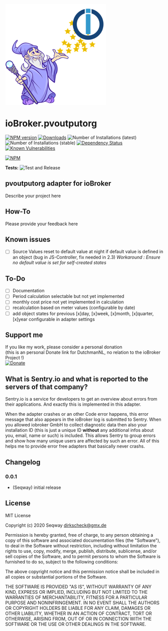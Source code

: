 ![Logo](admin/pvoutputorg.png)
# ioBroker.pvoutputorg

[![NPM version](http://img.shields.io/npm/v/iobroker.pvoutputorg.svg)](https://www.npmjs.com/package/iobroker.pvoutputorg)
[![Downloads](https://img.shields.io/npm/dm/iobroker.pvoutputorg.svg)](https://www.npmjs.com/package/iobroker.pvoutputorg)
![Number of Installations (latest)](http://iobroker.live/badges/pvoutputorg-installed.svg)
![Number of Installations (stable)](http://iobroker.live/badges/pvoutputorg-stable.svg)
[![Dependency Status](https://img.shields.io/david/Seqway/iobroker.pvoutputorg.svg)](https://david-dm.org/Seqway/iobroker.pvoutputorg)
[![Known Vulnerabilities](https://snyk.io/test/github/Seqway/ioBroker.pvoutputorg/badge.svg)](https://snyk.io/test/github/Seqway/ioBroker.pvoutputorg)

[![NPM](https://nodei.co/npm/iobroker.pvoutputorg.png?downloads=true)](https://nodei.co/npm/iobroker.pvoutputorg/)

**Tests:** ![Test and Release](https://github.com/Seqway/ioBroker.pvoutputorg/workflows/Test%20and%20Release/badge.svg)

## pvoutputorg adapter for ioBroker

Describe your project here

## How-To

Please provide your feedback here

## Known issues
* [ ] Source Values reset to default value at night if default value is defined in an object (bug in JS-Controller, fix needed in 2.3)
*Workaround : Ensure no default value is set for self-created states*

## To-Do
* [ ] Documentation
* [ ] Period calculation selectable but not yet implemented
* [ ] monthly cost price not yet implemented in calculation
* [ ] recalculation based on meter values (configurable by date)
* [ ] add object states for previous [x]day, [x]week, [x]month, [x]quarter, [x]year configurable in adapter settings

## Support me
If you like my work, please consider a personal donation  
(this is an personal Donate link for DutchmanNL, no relation to the ioBroker Project !)  
[![Donate](https://raw.githubusercontent.com/iobroker-community-adapters/ioBroker.sourceanalytix/master/admin/button.png)](http://paypal.me/Seqway)

## What is Sentry.io and what is reported to the servers of that company?
Sentry.io is a service for developers to get an overview about errors from their applications. And exactly this is implemented in this adapter.

When the adapter crashes or an other Code error happens, this error message that also appears in the ioBroker log is submitted to Sentry. When you allowed iobroker GmbH to collect diagnostic data then also your installation ID (this is just a unique ID **without** any additional infos about you, email, name or such) is included. This allows Sentry to group errors and show how many unique users are affected by such an error. All of this helps me to provide error free adapters that basically never crashs. 

## Changelog

### 0.0.1
* (Seqway) initial release

## License
MIT License

Copyright (c) 2020 Seqway <dirkscheck@gmx.de>

Permission is hereby granted, free of charge, to any person obtaining a copy
of this software and associated documentation files (the "Software"), to deal
in the Software without restriction, including without limitation the rights
to use, copy, modify, merge, publish, distribute, sublicense, and/or sell
copies of the Software, and to permit persons to whom the Software is
furnished to do so, subject to the following conditions:

The above copyright notice and this permission notice shall be included in all
copies or substantial portions of the Software.

THE SOFTWARE IS PROVIDED "AS IS", WITHOUT WARRANTY OF ANY KIND, EXPRESS OR
IMPLIED, INCLUDING BUT NOT LIMITED TO THE WARRANTIES OF MERCHANTABILITY,
FITNESS FOR A PARTICULAR PURPOSE AND NONINFRINGEMENT. IN NO EVENT SHALL THE
AUTHORS OR COPYRIGHT HOLDERS BE LIABLE FOR ANY CLAIM, DAMAGES OR OTHER
LIABILITY, WHETHER IN AN ACTION OF CONTRACT, TORT OR OTHERWISE, ARISING FROM,
OUT OF OR IN CONNECTION WITH THE SOFTWARE OR THE USE OR OTHER DEALINGS IN THE
SOFTWARE.
